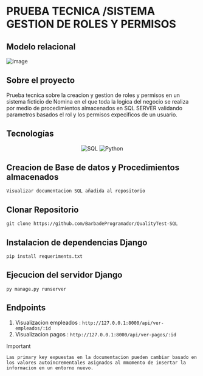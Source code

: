 # PRUEBA TECNICA /SISTEMA GESTION DE ROLES Y PERMISOS 

## Modelo relacional 
![image](https://github.com/user-attachments/assets/c8c2ebcb-376d-4bfb-b43d-66e0efdf13a5)

## Sobre el proyecto 
Prueba tecnica sobre la creacion y gestion de roles y permisos en un sistema ficticio de Nomina en el que toda la logica del negocio se realiza por medio de procedimientos almacenados en SQL SERVER validando parametros basados el rol y los permisos expecificos de un usuario.

## Tecnologías
<div align="center">
  <img src="https://img.shields.io/badge/SQL-000000?style=for-the-badge&logo=postgresql&logoColor=white" alt="SQL" />
  <img src="https://img.shields.io/badge/Python-3776AB?style=for-the-badge&logo=python&logoColor=white" alt="Python" />
</div>

## Creacion de Base de datos y Procedimientos almacenados
 `Visualizar documentacion SQL añadida al repositorio`

## Clonar Repositorio 
 `git clone https://github.com/BarbadeProgramador/QualityTest-SQL`


## Instalacion de dependencias Django
 `pip install requeriments.txt`

## Ejecucion del servidor Django
 `py manage.py runserver`

## Endpoints
 1. Visualizacion empleados : `http://127.0.0.1:8000/api/ver-empleados/:id` 
 2. Visualizacion pagos :  `http://127.0.0.1:8000/api/ver-pagos/:id`


> [!IMPORTANT]
> `Las primary key expuestas en la documentacion pueden cambiar basado en los valores autoincrementales asignados al mmomento de insertar la informacion en un entorno nuevo.`




